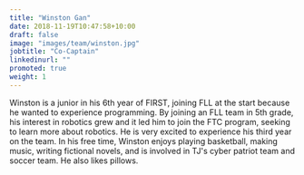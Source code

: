 ```yaml
---
title: "Winston Gan"
date: 2018-11-19T10:47:58+10:00
draft: false
image: "images/team/winston.jpg"
jobtitle: "Co-Captain"
linkedinurl: ""
promoted: true
weight: 1
---
```


Winston is a junior in his 6th year of FIRST, joining FLL at the start because he wanted to experience programming. By joining an FLL team in 5th grade, his interest in robotics grew and it led him to join the FTC program, seeking to learn more about robotics. He is very excited to experience his third year on the team. In his free time, Winston enjoys playing basketball, making music, writing fictional novels, and is involved in TJ's cyber patriot team and soccer team. He also likes pillows.



